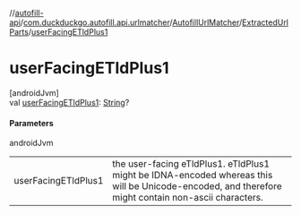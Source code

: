 //[autofill-api](../../../../index.md)/[com.duckduckgo.autofill.api.urlmatcher](../../index.md)/[AutofillUrlMatcher](../index.md)/[ExtractedUrlParts](index.md)/[userFacingETldPlus1](user-facing-e-tld-plus1.md)

# userFacingETldPlus1

[androidJvm]\
val [userFacingETldPlus1](user-facing-e-tld-plus1.md): [String](https://kotlinlang.org/api/latest/jvm/stdlib/kotlin/-string/index.html)?

#### Parameters

androidJvm

| | |
|---|---|
| userFacingETldPlus1 | the user-facing eTldPlus1. eTldPlus1 might be IDNA-encoded whereas this will be Unicode-encoded, and therefore might contain non-ascii characters. |
